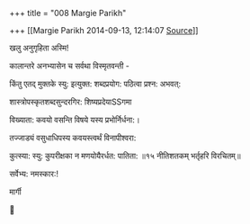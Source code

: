 +++
title = "008 Margie Parikh"

+++
[[Margie Parikh	2014-09-13, 12:14:07 [Source](https://groups.google.com/g/samskrita/c/dvhwtiBGHNk)]]



खलु अनुगृहिता अस्मि!

कालान्तरे अनभ्यासेन च सर्वथा विस्मृतवन्ती -

  

किंतु एतद् मुक्तके स्यु: इत्युक्त: शब्दप्रयोग: पठित्वा प्रश्न: अभवत्:

  

शास्त्रोपस्कृतशब्दसुन्दरगिर: शिष्यप्रदेयाSSगमा

विख्याता: कवयो वसन्ति विषये यस्य प्रभोर्निर्धना:।

तज्जाड्यं वसुधाधिपस्य कवयस्त्वर्थं विनापीश्वरा:

कुत्स्या: स्यु: कुपरीक्षका न मणयोयैरर्धत: पातिता: ॥१५ नीतिशतकम् भर्तृहरि विरचितम्॥

  

सर्वेभ्य: नमस्कार:!

मार्गी



